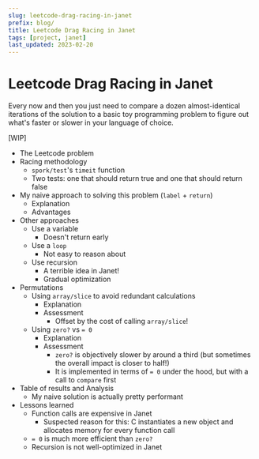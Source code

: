 ```yaml
---
slug: leetcode-drag-racing-in-janet
prefix: blog/
title: Leetcode Drag Racing in Janet
tags: [project, janet]
last_updated: 2023-02-20
---
```


# Leetcode Drag Racing in Janet

Every now and then you just need to compare a dozen almost-identical iterations of the solution to a basic toy programming problem to figure out what's faster or slower in your language of choice.

<!--truncate-->

[WIP]

- The Leetcode problem 
- Racing methodology 
	- `spork/test`'s `timeit` function 
	- Two tests: one that should return true and one that should return false
- My naive approach to solving this problem (`label` + `return`)
	- Explanation 
	- Advantages 
- Other approaches 
	- Use a variable 
		- Doesn't return early 
	- Use a `loop`
		- Not easy to reason about 
	- Use recursion 
		- A terrible idea in Janet!
		- Gradual optimization 
- Permutations 
	- Using `array/slice` to avoid redundant calculations 
		- Explanation 
		- Assessment 
			- Offset by the cost of calling `array/slice`! 
	- Using `zero?` vs `= 0` 
		- Explanation 
		- Assessment 
			- `zero?` is objectively slower by around a third (but sometimes the overall impact is closer to half!)
			- It is implemented in terms of `= 0` under the hood, but with a call to `compare` first 
- Table of results and Analysis 
	- My naive solution is actually pretty performant 
- Lessons learned 
	- Function calls are expensive in Janet 
		- Suspected reason for this: C instantiates a new object and allocates memory for every function call 
	- `= 0` is much more efficient than `zero?`
	- Recursion is not well-optimized in Janet 